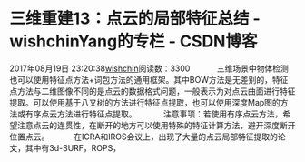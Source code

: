 # 三维重建13：点云的局部特征总结 - wishchinYang的专栏 - CSDN博客
2017年08月19日 23:20:38[wishchin](https://me.csdn.net/wishchin)阅读数：3300
           三维场景中物体检测也可以使用特征点方法+词包方法的通用框架。其中BOW方法是无差别的，特征点方法与二维图像不同的是点云的数据格式问题，一般表示为对点云曲面进行特征提取。可以使用基于八叉树的方法进行特征点提取，也可以使用深度Map图的方法或有序点云方法进行特征点提取。
           注意事项：若使用有序点云方法，希望注意点云的连贯性，在断开的地方可以使用特殊的特征计算方法，避开深度断开位置点云。
          在ICRA和IROS会议上，出现了大量的点云局部特征提取的论文，其中有3d-SURF，ROPS，
